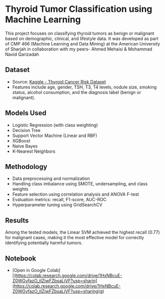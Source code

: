 # Thyroid Tumor Classification using Machine Learning
This project focuses on classifying thyroid tumors as benign or malignant based on demographic, clinical, and lifestyle data. It was developed as part of CMP 466 (Machine Learning and Data Mining) at the American University of Sharjah in collaboration with my peers- Ahmed Mehaisi & Mohammad Navid Qarizadah 

## Dataset
- Source: [Kaggle - Thyroid Cancer Risk Dataset](https://www.kaggle.com/datasets/bhargavchirumamilla/thyroid-cancer-risk-dataset)
- Features include age, gender, TSH, T3, T4 levels, nodule size, smoking status, alcohol consumption, and the diagnosis label (benign or malignant).

## Models Used
- Logistic Regression (with class weighting)
- Decision Tree
- Support Vector Machine (Linear and RBF)
- XGBoost
- Naive Bayes
- K-Nearest Neighbors

## Methodology
- Data preprocessing and normalization
- Handling class imbalance using SMOTE, undersampling, and class weights
- Feature selection using correlation analysis and ANOVA F-test
- Evaluation metrics: recall, F1-score, AUC-ROC
- Hyperparameter tuning using GridSearchCV

## Results
Among the tested models, the Linear SVM achieved the highest recall (0.77) for malignant cases, making it the most effective model for correctly identifying potentially harmful tumors.

## Notebook
- [Open in Google Colab][(https://colab.research.google.com/drive/1HxNBcuE-Z0WGvfazO_tlZiwFZbsaLjVF?usp=sharin](https://colab.research.google.com/drive/1HxNBcuE-Z0WGvfazO_tlZiwFZbsaLjVF?usp=sharing)g)
